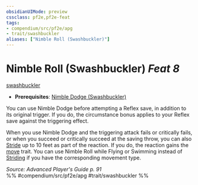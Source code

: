 ```yaml
---
obsidianUIMode: preview
cssclass: pf2e,pf2e-feat
tags:
- compendium/src/pf2e/apg
- trait/swashbuckler
aliases: ["Nimble Roll (Swashbuckler)"]
---
```

# Nimble Roll (Swashbuckler)  *Feat 8*  
[swashbuckler](Reference/Rules/Traits/swashbuckler-apg.md "Swashbuckler Class Trait")  

- **Prerequisites**: [Nimble Dodge (Swashbuckler)](nimble-dodge-swashbuckler-apg.md)

You can use Nimble Dodge before attempting a Reflex save, in addition to its original trigger. If you do, the circumstance bonus applies to your Reflex save against the triggering effect.

When you use Nimble Dodge and the triggering attack fails or critically fails, or when you succeed or critically succeed at the saving throw, you can also [Stride](stride.md) up to 10 feet as part of the reaction. If you do, the reaction gains the [move](move.md "Move Combat Trait") trait. You can use Nimble Roll while Flying or Swimming instead of [Striding](stride.md) if you have the corresponding movement type.

*Source: Advanced Player's Guide p. 91*  
%% #compendium/src/pf2e/apg #trait/swashbuckler %%